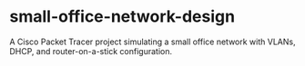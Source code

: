# small-office-network-design
A Cisco Packet Tracer project simulating a small office network with VLANs, DHCP, and router-on-a-stick configuration.
